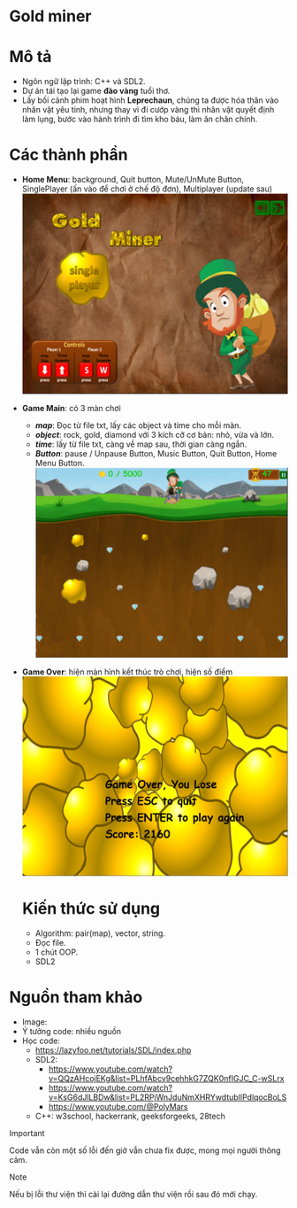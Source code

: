 # Gold miner 
# Mô tả
- Ngôn ngữ lập trình: C++ và SDL2.
- Dự án tái tạo lại game **đào vàng** tuổi thơ.
- Lấy bối cảnh phim hoạt hình **Leprechaun**, chúng ta được hóa thân vào nhân vật yêu tinh, nhưng thay vì đi cướp vàng thì nhân vật quyết định làm lụng, bước vào hành trình đi tìm kho báu, làm ăn chân chính.

# Các thành phần
- **Home Menu**: background, Quit button, Mute/UnMute Button, SinglePlayer (ấn vào để chơi ở chế độ đơn), Multiplayer (update sau)
  ![HomeMenu](https://github.com/sonbipayacctu10namtrc/SDL2_Project/blob/main/ExPhoto/HomeMenuGame.png)
- **Game Main**: có 3 màn chơi
  - ***map***: Đọc từ file txt, lấy các object và time cho mỗi màn.
  - ***object***: rock, gold, diamond với 3 kích cỡ cơ bản: nhỏ, vừa và lớn.
  - ***time***: lấy từ file txt, càng về map sau, thời gian càng ngắn.
  - ***Button***: pause / Unpause Button, Music Button, Quit Button, Home Menu Button.
  ![GameMain](https://github.com/sonbipayacctu10namtrc/SDL2_Project/blob/main/ExPhoto/GameMain.png)
- **Game Over**: hiện màn hình kết thúc trò chơi, hiện số điểm
  ![GameOver](https://github.com/sonbipayacctu10namtrc/SDL2_Project/blob/main/ExPhoto/GameOverGame.png)

  # Kiến thức sử dụng
  - Algorithm: pair(map), vector, string.
  - Đọc file.
  - 1 chút OOP.
  - SDL2

# Nguồn tham khảo
- Image:
- Ý tưởng code: nhiều nguồn
- Học code:
  - https://lazyfoo.net/tutorials/SDL/index.php
  - SDL2:
    - https://www.youtube.com/watch?v=QQzAHcojEKg&list=PLhfAbcv9cehhkG7ZQK0nfIGJC_C-wSLrx
    - https://www.youtube.com/watch?v=KsG6dJlLBDw&list=PL2RPjWnJduNmXHRYwdtublIPdlqocBoLS
    - https://www.youtube.com/@PolyMars
  - C++: w3school, hackerrank, geeksforgeeks, 28tech

> [!IMPORTANT]
> Code vẫn còn một số lỗi đến giờ vẫn chưa fix được, mong mọi người thông cảm.

> [!NOTE]
> Nếu bị lỗi thư viện thì cài lại đường dẫn thư viện rồi sau đó mới chạy.  
